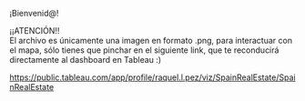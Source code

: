 ¡Bienvenid@!

¡¡ATENCIÓN!! \
El archivo es únicamente una imagen en formato .png, para interactuar con el mapa, sólo tienes que pinchar en el siguiente link, que te reconducirá directamente al dashboard en Tableau :)

https://public.tableau.com/app/profile/raquel.l.pez/viz/SpainRealEstate/SpainRealEstate
